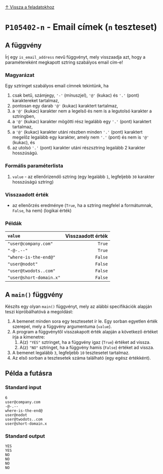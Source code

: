 
[↑ Vissza a feladatokhoz](./README.md)

# `P105402-n` - Email címek (`n` teszteset)

## A függvény

Írj egy `is_email_address` nevű függvényt, mely visszaadja azt, hogy a paramétereként megkapott sztring szabályos email cím-e!
### Magyarázat
Egy sztringet szabályos email címnek tekintünk, ha

1. csak betű, számjegy, `'-'` (mínuszjel), `'@'` (kukac) és `'.'` (pont) karaktereket tartalmaz,
1. pontosan egy darab `'@'` (kukac) karaktert tartalmaz,
1. a `'@'` (kukac) karakter nem a legelső és nem is a legutolsó karakter a sztringben,
1. a `'@'` (kukac) karakter mögötti rész legalább egy `'.'` (pont) karaktert tartalmaz,
1. a `'@'` (kukac) karakter utáni részben minden `'.'` (pont) karaktert megelőz legalább egy karakter, amely nem `'.'` (pont) és nem is `'@'` (kukac), és
1. az utolsó `'.'` (pont) karakter utáni részsztring legalább 2 karakter hosszúságú.

### Formális paraméterlista

1. `value` - az ellenőrizendő sztring (egy legalább `1`, legfeljebb `30` karakter hosszúságú sztring)

### Visszaadott érték

* az ellenőrzés eredménye (`True`, ha a sztring megfelel a formátumnak, `False`, ha nem) (logikai érték)

### Példák

| `value` | Visszaadott érték | 
| :--- | --: | 
| `"user@company.com"` | `True` | 
| `"-@-.--"` | `True` | 
| `"where-is-the-end@"` | `False` | 
| `"user@nodot"` | `False` | 
| `"user@twodots..com"` | `False` | 
| `"user@short-domain.x"` | `False` | 

## A `main()` függvény

Készíts egy olyan `main()` függvényt, mely az alábbi specifikációk alapján teszi kipróbálhatóvá a megoldást:

1. A bemenet minden sora egy tesztesetet ír le. Egy sorban egyetlen érték szerepel, mely a függvény argumentuma (`value`).
1. A program a függvénytől visszakapott érték alapján a következő értéket írja a kimenetre:
	1. A(z) `"YES"` sztringet, ha a függvény igaz (`True`) értéket ad vissza.
	1. A(z) `"NO"` sztringet, ha a függvény hamis (`False`) értéket ad vissza.
1. A bemenet legalább `3`, legfeljebb `10` tesztesetet tartalmaz.
1. Az első sorban a tesztesetek száma található (egy egész értékként).

## Példa a futásra

### Standard input

```
6
user@company.com
-@-.--
where-is-the-end@
user@nodot
user@twodots..com
user@short-domain.x
```

### Standard output

```
YES
YES
NO
NO
NO
NO
```